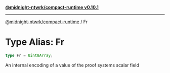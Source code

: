 [**@midnight-ntwrk/compact-runtime v0.10.1**](../README.md)

***

[@midnight-ntwrk/compact-runtime](../globals.md) / Fr

# Type Alias: Fr

```ts
type Fr = Uint8Array;
```

An internal encoding of a value of the proof systems scalar field
